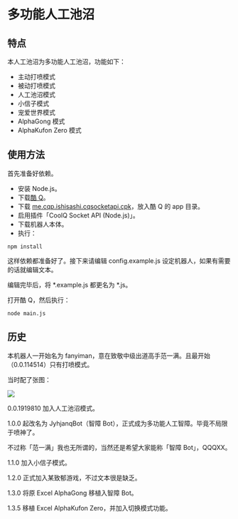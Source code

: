 # 多功能人工池沼
## 特点
本人工池沼为多功能人工池沼，功能如下：
- 主动打喷模式
- 被动打喷模式
- 人工池沼模式
- 小信子模式
- 宠爱世界模式
- AlphaGong 模式
- AlphaKufon Zero 模式

## 使用方法
首先准备好依赖。
- 安装 Node.js。
- 下载[酷 Q](https://cqp.cc/)。
- 下载 [me.cqp.ishisashi.cqsocketapi.cpk](https://dl.bintray.com/mrhso/cqsocketapi/me.cqp.ishisashi.cqsocketapi.cpk)，放入酷 Q 的 app 目录。
- 启用插件「CoolQ Socket API (Node.js)」。
- 下载机器人本体。
- 执行：
```
npm install
```
这样依赖都准备好了。接下来请编辑 config.example.js 设定机器人，如果有需要的话就编辑文本。

编辑完毕后，将 *.example.js 都更名为 *.js。

打开酷 Q，然后执行：
```
node main.js
```

## 历史
本机器人一开始名为 fanyiman，意在致敬中级出道高手范一满。且最开始（0.0.114514）只有打喷模式。

当时配了张图：

![](https://img.vim-cn.com/6e/e6b0058876262391f20b2522122e1b32b3e44d.gif)

0.0.1919810 加入人工池沼模式。

1.0.0 起改名为 JyhjanqBot（智障 Bot），正式成为多功能人工智障。毕竟不局限于喷神了。

不过称「范一满」我也无所谓的，当然还是希望大家能称「智障 Bot」，QQQXX。

1.1.0 加入小信子模式。

1.2.0 正式加入某致郁游戏，不过文本很是缺乏。

1.3.0 将原 Excel AlphaGong 移植入智障 Bot。

1.3.5 移植 Excel AlphaKufon Zero，并加入切换模式功能。
